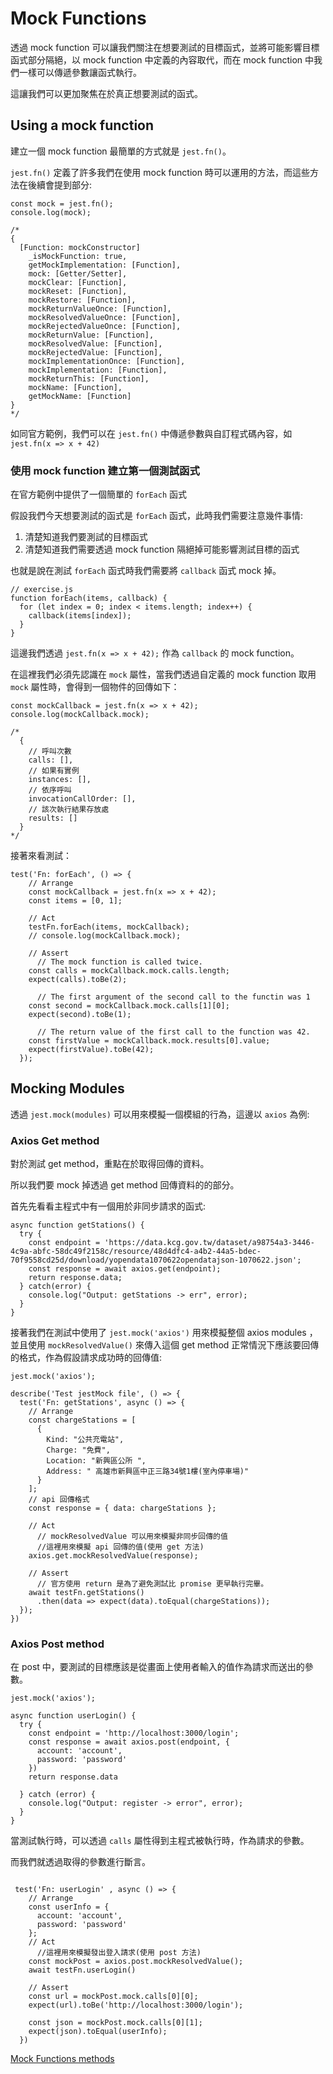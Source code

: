 # Mock Functions

透過 mock function 可以讓我們關注在想要測試的目標函式，並將可能影響目標函式部分隔絕，以 mock function 中定義的內容取代，而在 mock function 中我們一樣可以傳遞參數讓函式執行。

這讓我們可以更加聚焦在於真正想要測試的函式。

## Using a mock function

建立一個 mock function 最簡單的方式就是 `jest.fn()`。

 `jest.fn()` 定義了許多我們在使用 mock function 時可以運用的方法，而這些方法在後續會提到部分:

```javascript=
const mock = jest.fn();
console.log(mock);

/*
{ 
  [Function: mockConstructor]
    _isMockFunction: true,
    getMockImplementation: [Function],
    mock: [Getter/Setter],
    mockClear: [Function],
    mockReset: [Function],
    mockRestore: [Function],
    mockReturnValueOnce: [Function],
    mockResolvedValueOnce: [Function],
    mockRejectedValueOnce: [Function],
    mockReturnValue: [Function],
    mockResolvedValue: [Function],
    mockRejectedValue: [Function],
    mockImplementationOnce: [Function],
    mockImplementation: [Function],
    mockReturnThis: [Function],
    mockName: [Function],
    getMockName: [Function] 
}
*/
```

如同官方範例，我們可以在 `jest.fn()` 中傳遞參數與自訂程式碼內容，如 `jest.fn(x => x + 42)`

### 使用 mock function 建立第一個測試函式

在官方範例中提供了一個簡單的 `forEach` 函式

假設我們今天想要測試的函式是 `forEach` 函式，此時我們需要注意幾件事情:

1. 清楚知道我們要測試的目標函式
2. 清楚知道我們需要透過 mock function 隔絕掉可能影響測試目標的函式

也就是說在測試 `forEach` 函式時我們需要將 `callback` 函式 mock 掉。

```javascript=
// exercise.js
function forEach(items, callback) {
  for (let index = 0; index < items.length; index++) {
    callback(items[index]);
  }
}
```

這邊我們透過 `jest.fn(x => x + 42);` 作為 `callback` 的 mock function。

在這裡我們必須先認識在 `mock` 屬性，當我們透過自定義的 mock function 取用 `mock` 屬性時，會得到一個物件的回傳如下：

```javascript=
const mockCallback = jest.fn(x => x + 42);
console.log(mockCallback.mock);

/*
  { 
    // 呼叫次數
    calls: [], 
    // 如果有實例
    instances: [], 
    // 依序呼叫
    invocationCallOrder: [], 
    // 該次執行結果存放處
    results: [] 
  }
*/
```

接著來看測試：

```javascript=
test('Fn: forEach', () => {                   
    // Arrange
    const mockCallback = jest.fn(x => x + 42);
    const items = [0, 1];

    // Act
    testFn.forEach(items, mockCallback);
    // console.log(mockCallback.mock);

    // Assert
      // The mock function is called twice.
    const calls = mockCallback.mock.calls.length;
    expect(calls).toBe(2);

      // The first argument of the second call to the functin was 1
    const second = mockCallback.mock.calls[1][0];
    expect(second).toBe(1);

      // The return value of the first call to the function was 42.
    const firstValue = mockCallback.mock.results[0].value;
    expect(firstValue).toBe(42);
  });
```

## Mocking Modules

透過 `jest.mock(modules)` 可以用來模擬一個模組的行為，這邊以 `axios` 為例:

### Axios Get method

對於測試 get method，重點在於取得回傳的資料。

所以我們要 mock 掉透過 get method 回傳資料的的部分。

首先先看看主程式中有一個用於非同步請求的函式:

```javascript=
async function getStations() {
  try {
    const endpoint = 'https://data.kcg.gov.tw/dataset/a98754a3-3446-4c9a-abfc-58dc49f2158c/resource/48d4dfc4-a4b2-44a5-bdec-70f9558cd25d/download/yopendata1070622opendatajson-1070622.json';
    const response = await axios.get(endpoint);
    return response.data;
  } catch(error) {
    console.log("Output: getStations -> err", error);
  }
}
```

接著我們在測試中使用了  `jest.mock('axios')` 用來模擬整個 axios modules ，並且使用 `mockResolvedValue()` 來傳入這個 get method 正常情況下應該要回傳的格式，作為假設請求成功時的回傳值:

```javascript=
jest.mock('axios');

describe('Test jestMock file', () => {
  test('Fn: getStations', async () => {
    // Arrange
    const chargeStations = [
      {
        Kind: "公共充電站",
        Charge: "免費",
        Location: "新興區公所 ",
        Address: " 高雄市新興區中正三路34號1樓(室內停車場)"
      }
    ];
    // api 回傳格式
    const response = { data: chargeStations };

    // Act
      // mockResolvedValue 可以用來模擬非同步回傳的值
      //這裡用來模擬 api 回傳的值(使用 get 方法) 
    axios.get.mockResolvedValue(response);
    
    // Assert
      // 官方使用 return 是為了避免測試比 promise 更早執行完畢。
    await testFn.getStations()
      .then(data => expect(data).toEqual(chargeStations));
  });
})

```

### Axios Post method

在 post 中，要測試的目標應該是從畫面上使用者輸入的值作為請求而送出的參數。

```javascript=
jest.mock('axios');

async function userLogin() {
  try {
    const endpoint = 'http://localhost:3000/login';
    const response = await axios.post(endpoint, {
      account: 'account',
      password: 'password'
    })
    return response.data

  } catch (error) {
    console.log("Output: register -> error", error);
  }
}

```

當測試執行時，可以透過 `calls` 屬性得到主程式被執行時，作為請求的參數。

而我們就透過取得的參數進行斷言。

```javascript=

 test('Fn: userLogin' , async () => {
    // Arrange
    const userInfo = {
      account: 'account',
      password: 'password'
    };
    // Act
      //這裡用來模擬發出登入請求(使用 post 方法) 
    const mockPost = axios.post.mockResolvedValue();
    await testFn.userLogin()

    // Assert
    const url = mockPost.mock.calls[0][0];
    expect(url).toBe('http://localhost:3000/login');

    const json = mockPost.mock.calls[0][1];
    expect(json).toEqual(userInfo);
  })

```

[Mock Functions methods](https://jestjs.io/docs/en/mock-function-api#methods)